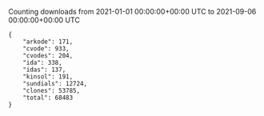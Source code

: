 
Counting downloads from 2021-01-01 00:00:00+00:00 UTC to 2021-09-06 00:00:00+00:00 UTC

```
{
    "arkode": 171,
    "cvode": 933,
    "cvodes": 204,
    "ida": 338,
    "idas": 137,
    "kinsol": 191,
    "sundials": 12724,
    "clones": 53785,
    "total": 68483
}
```
